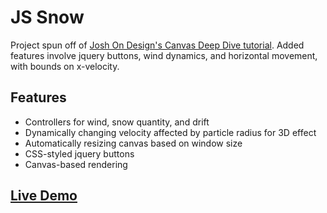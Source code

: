 # JS Snow

Project spun off of [Josh On Design's Canvas Deep Dive tutorial](http://joshondesign.com/p/books/canvasdeepdive/). Added features involve jquery buttons, wind dynamics, and horizontal movement, with bounds on x-velocity.

## Features

* Controllers for wind, snow quantity, and drift
* Dynamically changing velocity affected by particle radius for 3D effect
* Automatically resizing canvas based on window size
* CSS-styled jquery buttons
* Canvas-based rendering

## [Live Demo](http://timhwang21.github.io/js-snow/)